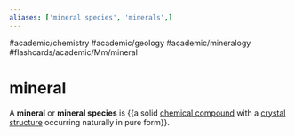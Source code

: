 ```yaml
---
aliases: ['mineral species', 'minerals',]
---
```


#academic/chemistry #academic/geology #academic/mineralogy #flashcards/academic/Mm/mineral

# mineral

A __mineral__ or __mineral species__ is {{a solid [chemical compound](chemical%20compound.md) with a [crystal structure](crystal%20structure.md) occurring naturally in pure form}}. <!--SR:!2023-04-06,1,210-->
